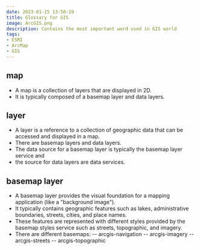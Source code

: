 ```yaml
---
date: 2023-01-15 13:50:19
title: Glossary for GIS
image: ArcGIS.png
description: Contains the most important word used in GIS world
tags: 
- ESRI
- ArcMap
- GIS
---
```


## map

- A map is a collection of layers that are displayed in 2D.
- It is typically composed of a basemap layer and data layers.

## layer

- A layer is a reference to a collection of geographic data that can be accessed and displayed in a map.
- There are basemap layers and data layers.
- The data source for a basemap layer is typically the basemap layer service and
- the source for data layers are data services.

## basemap layer

- A basemap layer provides the visual foundation for a mapping application (like a "background image").
- It typically contains geographic features such as lakes, administrative boundaries, streets, cities, and place names.
- These features are represented with different styles provided by the basemap styles service such as streets, topographic, and imagery.
- There are different basemaps:
-- arcgis-navigation
-- arcgis-imagery
-- arcgis-streets
-- arcgis-topographic
